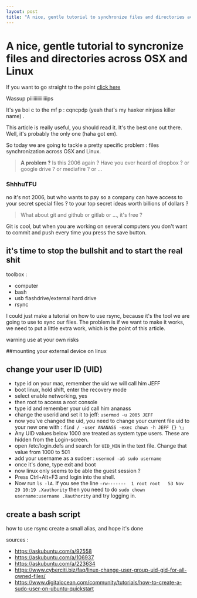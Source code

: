 ```yaml
---
layout: post
title: "A nice, gentle tutorial to synchronize files and directories across OSX and Linux"
---
```


# A nice, gentle tutorial to syncronize files and directories across OSX and Linux

If you want to go straight to the point [click here](#sofast)

Wassup piiiiiiiiiiiiiips

It's ya boi c to the mf p : cqncpdp (yeah that's my haxker ninjass killer name)
.

This article is really useful, you should read it. It's the best one out there.
Well, it's probably the only one (haha got em).

So today we are going to tackle a pretty specific problem : files synchronization
across OSX and Linux.

> **A problem ?** Is this 2006 again ? Have you ever heard of
> dropbox ? or google drive ? or mediafire ? or ...

### ShhhuTFU

no it's not 2006, but who wants to pay so a company can have access to your
secret special files ? to your top secret ideas worth billions of dollars  ?

> What about git and github or gitlab or ..., it's free ?

Git is cool, but when you are working on several computers you don't want to
commit and push every time you press the save button.

## it's time to stop the bullshit and to start the real shit

toolbox :

* computer
* bash
* usb flashdrive/external hard drive
* rsync

I could just make a tutorial on how to use rsync, because it's the tool we are
going to use to sync our files. The problem is if we want to make it works, we
need to put a little extra work, which is the point of this article.

warning use at your own risks

##mounting your external device on linux

## change your user ID (UID)

- type id on your mac, remember the uid we will call him JEFF
- boot linux, hold shift, enter the recovery mode
- select enable networking, yes
- then root to access a root console
- type id and remember your uid call him ananass
- change the userid and set it to jeff:  `usermod -u 2005 JEFF`
- now you've changed the uid, you need to change your current file uid to your
new one with : `find / -user ANANASS -exec chown -h JEFF {} \;`
- Any UID values below 1000 are treated as system type users. These are hidden from the Login-screen.
- open /etc/login.defs and search for `UID_MIN` in the text file. Change that value from 1000 to 501
- add your username as a sudoer : `usermod -aG sudo username`
- once it's done, type exit and boot
- now linux only seems to be able the guest session ?
- Press Ctrl+Alt+F3 and login into the shell.
- Now run `ls -lA`. If you see the line
`-rw-------  1 root root   53 Nov 29 10:19 .Xauthority`
then you need to do `sudo chown username:username .Xauthority` and try logging in.

## create a bash script

how to use rsync
create a small alias, and hope it's done

sources :
* https://askubuntu.com/a/92558
* https://askubuntu.com/a/106937
* https://askubuntu.com/a/223634
* https://www.cyberciti.biz/faq/linux-change-user-group-uid-gid-for-all-owned-files/
* https://www.digitalocean.com/community/tutorials/how-to-create-a-sudo-user-on-ubuntu-quickstart





















